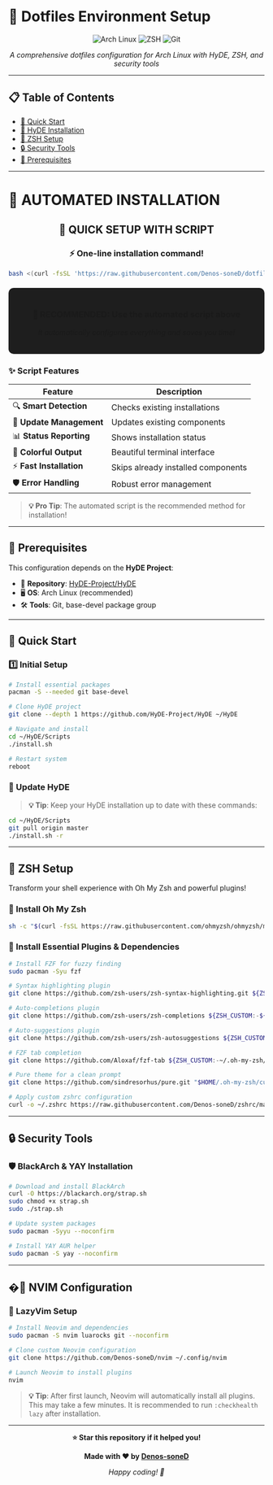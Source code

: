 # 🎨 Dotfiles Environment Setup

<div align="center">

![Arch Linux](https://img.shields.io/badge/Arch%20Linux-1793D1?style=for-the-badge&logo=arch-linux&logoColor=white)
![ZSH](https://img.shields.io/badge/ZSH-F15A24?style=for-the-badge&logo=zsh&logoColor=white)
![Git](https://img.shields.io/badge/Git-F05032?style=for-the-badge&logo=git&logoColor=white)

*A comprehensive dotfiles configuration for Arch Linux with HyDE, ZSH, and security tools*

</div>

---

## 📋 Table of Contents

- [🚀 Quick Start](#-quick-start)
- [🎯 HyDE Installation](#-hyde-installation)
- [🐚 ZSH Setup](#-zsh-setup)
- [🔒 Security Tools](#-security-tools)
- [📝 Prerequisites](#-prerequisites)

---

# 🤖 **AUTOMATED INSTALLATION**

<div align="center">

## 🚀 **QUICK SETUP WITH SCRIPT**

### ⚡ **One-line installation command!**

```bash
bash <(curl -fsSL 'https://raw.githubusercontent.com/Denos-soneD/dotfiles/refs/heads/main/install.sh')
```

<div style="background-color: #1e1e1e; padding: 20px; border-radius: 10px; margin: 20px 0;">
<h3>🎯 <strong>RECOMMENDED: Use the automated script above</strong></h3>
<p><em>It automatically configures everything and saves you time!</em></p>
</div>

</div>

### ✨ **Script Features**

| Feature | Description |
|---------|-------------|
| 🔍 **Smart Detection** | Checks existing installations |
| 🔄 **Update Management** | Updates existing components |
| 📊 **Status Reporting** | Shows installation status |
| 🎨 **Colorful Output** | Beautiful terminal interface |
| ⚡ **Fast Installation** | Skips already installed components |
| 🛡️ **Error Handling** | Robust error management |

> **💡 Pro Tip**: The automated script is the recommended method for installation!

---

## 📝 Prerequisites

This configuration depends on the **HyDE Project**:
- 🔗 **Repository**: [HyDE-Project/HyDE](https://github.com/HyDE-Project/HyDE)
- 🖥️ **OS**: Arch Linux (recommended)
- 🛠️ **Tools**: Git, base-devel package group

---

## 🚀 Quick Start

### 1️⃣ Initial Setup

```bash
# Install essential packages
pacman -S --needed git base-devel

# Clone HyDE project
git clone --depth 1 https://github.com/HyDE-Project/HyDE ~/HyDE

# Navigate and install
cd ~/HyDE/Scripts
./install.sh

# Restart system
reboot
```

### 🔄 Update HyDE

> **💡 Tip**: Keep your HyDE installation up to date with these commands:

```bash
cd ~/HyDE/Scripts
git pull origin master
./install.sh -r
```

---

## 🐚 ZSH Setup

Transform your shell experience with Oh My Zsh and powerful plugins!

### 🎯 Install Oh My Zsh

```bash
sh -c "$(curl -fsSL https://raw.githubusercontent.com/ohmyzsh/ohmyzsh/master/tools/install.sh)"
```

### 🔧 Install Essential Plugins & Dependencies

```bash
# Install FZF for fuzzy finding
sudo pacman -Syu fzf

# Syntax highlighting plugin
git clone https://github.com/zsh-users/zsh-syntax-highlighting.git ${ZSH_CUSTOM:-~/.oh-my-zsh/custom}/plugins/zsh-syntax-highlighting

# Auto-completions plugin
git clone https://github.com/zsh-users/zsh-completions ${ZSH_CUSTOM:-${ZSH:-~/.oh-my-zsh}/custom}/plugins/zsh-completions

# Auto-suggestions plugin
git clone https://github.com/zsh-users/zsh-autosuggestions ${ZSH_CUSTOM:-~/.oh-my-zsh/custom}/plugins/zsh-autosuggestions

# FZF tab completion
git clone https://github.com/Aloxaf/fzf-tab ${ZSH_CUSTOM:-~/.oh-my-zsh/custom}/plugins/fzf-tab

# Pure theme for a clean prompt
git clone https://github.com/sindresorhus/pure.git "$HOME/.oh-my-zsh/custom/pure"

# Apply custom zshrc configuration
curl -o ~/.zshrc https://raw.githubusercontent.com/Denos-soneD/zshrc/main/zshrc && source ~/.zshrc
```

---

## 🔒 Security Tools

### 🛡️ BlackArch & YAY Installation

```bash
# Download and install BlackArch
curl -O https://blackarch.org/strap.sh
sudo chmod +x strap.sh
sudo ./strap.sh

# Update system packages
sudo pacman -Syyu --noconfirm

# Install YAY AUR helper
sudo pacman -S yay --noconfirm
```

---

## �🚀 NVIM Configuration

### 📝 LazyVim Setup

```bash
# Install Neovim and dependencies
sudo pacman -S nvim luarocks git --noconfirm

# Clone custom Neovim configuration
git clone https://github.com/Denos-soneD/nvim ~/.config/nvim

# Launch Neovim to install plugins
nvim
```

> **💡 Tip**: After first launch, Neovim will automatically install all plugins. This may take a few minutes.
> It is recommended to run ```:checkhealth lazy``` after installation.

---

<div align="center">

**⭐ Star this repository if it helped you!**

**Made with ❤️ by [Denos-soneD](https://github.com/Denos-soneD)**

*Happy coding! 🚀*

</div>
